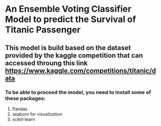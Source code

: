 # An Ensemble Voting Classifier Model to predict the Survival of Titanic Passenger

## This model is build based on the dataset provided by the kaggle competition that can accessed throung this link https://www.kaggle.com/competitions/titanic/data

### To be able to proceed the model, you need to install some of these packages:
1. Pandas
2. seaborn for visualization
3. scikit-learn

